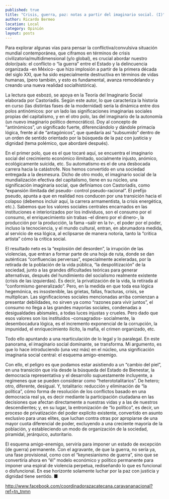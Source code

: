 ```yaml
---
published: true
title: "Crisis, guerra, paz: notas a partir del imaginario social. (I)"
author: Ricardo Bermeo
location: Local
category: Opinión
layout: posts
---
```


Para explorar algunas vías para pensar la conflictiva/convulsiva  situación mundial contemporánea,  que ciframos en términos de crisis civilizatoria/multidimensional (y/o global),  es crucial abordar  nuestro dolor/país:  el conflicto o “la guerra” entre el Estado y la delincuencia organizada  -en México-  que hizo implosión a partir de la primera década del siglo XXI, que ha sido especialmente destructiva en términos de vidas humanas, (pero también, y esto es fundamental,  avanza remodelando y creando una nueva realidad socialhistórica). 

La lectura que esbozó, se apoya en la Teoría del Imaginario Social elaborada por Castoriadis.  Según este autor, lo que caracteriza la historia en curso (las distintas fases de la modernidad) sería  la dinámica entre dos polos antinómicos: por un lado las significaciones imaginarias sociales propias del capitalismo, y en el otro polo, las del imaginario de la autonomía (un nuevo imaginario político democrático). Doy al concepto de “antinómicos”, un significado fuerte, diferenciándolo y dándole primacía lógica, frente al de “antagónicos”, que quedaría así “subsumido” dentro de un orden de sentido orientado por la búsqueda de la paz con justicia y dignidad (tema polémico, que abordaré después).

En el primer polo, que es el que tocaré aquí, se encuentra el imaginario social del crecimiento económico ilimitado, socialmente injusto, anómico,  ecológicamente suicida, etc. Su automatismo es el de una desbocada carrera hacia la catástrofe. Nos hemos convertido en una  sociedad entregada a la desmesura. Dicho de otro modo,  el imaginario social de la mundialización efectiva del capitalismo, tiene en su núcleo, una significación imaginaria social, que definíamos  con Castoriadis, como “expansión ilimitada del pseudo- control  pseudo-racional”.  El prefijo pseudo, apunta a que  en realidad nos conducen por una transición hacia el colapso (debemos incluir aquí, la carrera armamentista,  la crisis energética, etc.).  Sabemos que los valores sociales centrales encarnados  en las instituciones  e interiorizados por los individuos, son el consumo por el consumo,  el enriquecimiento sin trabas –el dinero por el dinero-, la producción por la producción,  la fama –salir en la tv-,  el poder por el poder, incluso la tecnociencia, y el mundo cultural,  entran,  en abrumadora medida, al servicio de esa lógica, al eclipsarse de manera notoria, tanto la “critica artista” cómo la crítica social. 

El resultado neto es la “explosión del desorden”,  la irrupción de las violencias,  que entran a formar parte de una hoja de ruta,  donde se dan auténticas   “confluencias perversas”, especialmente aceleradas, por la retirada de la población de la vida pública, “la despolitización”  de la sociedad,  junto a  las grandes dificultades teóricas para generar alternativas, después del hundimiento del socialismo realmente existente (crisis de las izquierdas). Es decir, la privatización de la vida, la retirada  al “conformismo generalizado”.   Pero, en la medida en que toda esa lógica hegemónica,  es insostenible,  las grietas, fallas, fracturas, crisis, se multiplican. Las significaciones sociales mencionadas arriba  comienzan a presentar  debilidades,  no sirven  ya como “razones para vivir  juntos”,  el consumo no llega a las grandes mayorías sociales, condenadas  a desigualdades abismales, a todas luces injustas  y crueles. Pero dado que esos valores son los instituidos 
–consagrados- socialmente,  la desembocadura lógica, es el  incremento exponencial de la corrupción, la impunidad, el enriquecimiento ilícito, la mafia, el crimen organizado, etc. 

Todo ello apuntando a una rearticulación de lo legal y lo paralegal.
En este panorama, el imaginario social dominante, se transforma. Mi argumento, es que lo hace  introduciendo (una vez más) en el núcleo, una  significación imaginaria social central: el esquema amigo-enemigo.

Con ello, el peligro es que podamos estar asistiendo a un “cambio del piel”,  en una transición que iría desde  la búsqueda del Estado de Bienestar, la democracia representativa y el desarrollo supuestamente incluyente, a regímenes que se pueden considerar como “heterototalitarios”. De hetero; otro, diferente, desigual. Y, totalitario: reducción y eliminación de “la política”, cómo forma de resolución de los conflictos basado en una democracia real ya, es decir mediante la participación ciudadana  en las decisiones que  afectan directamente a nuestras vidas y a las de nuestros descendientes;  y, en su lugar,  la entronización  de “lo político”, es decir, un proceso de privatización del poder explícito existente, convertido en asunto exclusivo para unas elites, que luchan contra otras por apropiarse de una mayor cuota diferencial de poder, excluyendo a una creciente mayoría de la población, y estableciendo un modo de organización de la sociedad, piramidal, jerárquico, autoritario.

El esquema amigo-enemigo, serviría para imponer un estado de excepción (de guerra) permanente. Con el agravante, de que la guerra, no sería ya, una fase provisional, como con el “keynesianismo de guerra”, sino que se convertiría ahora  en “él” modelo económico y político permanente para imponer una espiral de violencia perpetua, rediseñando lo que es  funcional o disfuncional. En ese horizonte solamente luchar por la paz con justicia y dignidad tiene sentido. ■

http://www.facebook.com/coordinadorazacatecana.caravananacional?ref=tn_tnmn
